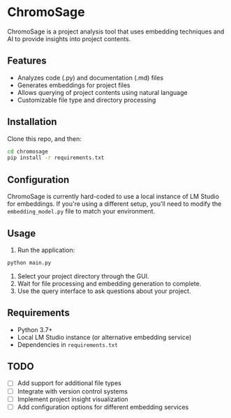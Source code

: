 # ChromoSage

ChromoSage is a project analysis tool that uses embedding techniques and AI to provide insights into project contents.

## Features

- Analyzes code (.py) and documentation (.md) files
- Generates embeddings for project files
- Allows querying of project contents using natural language
- Customizable file type and directory processing

## Installation

Clone this repo, and then:

```bash
cd chromosage
pip install -r requirements.txt
```

## Configuration

ChromoSage is currently hard-coded to use a local instance of LM Studio for embeddings. If you're using a different setup, you'll need to modify the `embedding_model.py` file to match your environment.

## Usage

1. Run the application:

```bash
python main.py
```

1. Select your project directory through the GUI.
1. Wait for file processing and embedding generation to complete.
1. Use the query interface to ask questions about your project.

## Requirements

- Python 3.7+
- Local LM Studio instance (or alternative embedding service)
- Dependencies in `requirements.txt`

## TODO

- [ ] Add support for additional file types
- [ ] Integrate with version control systems
- [ ] Implement project insight visualization
- [ ] Add configuration options for different embedding services
